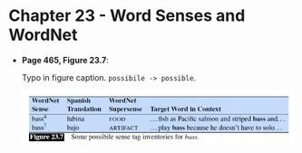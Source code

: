 # Chapter 23 - Word Senses and WordNet

- **Page 465, Figure 23.7**:

    Typo in figure caption. `possibile -> possible`.

    ![image](images/figure23.7.png)
